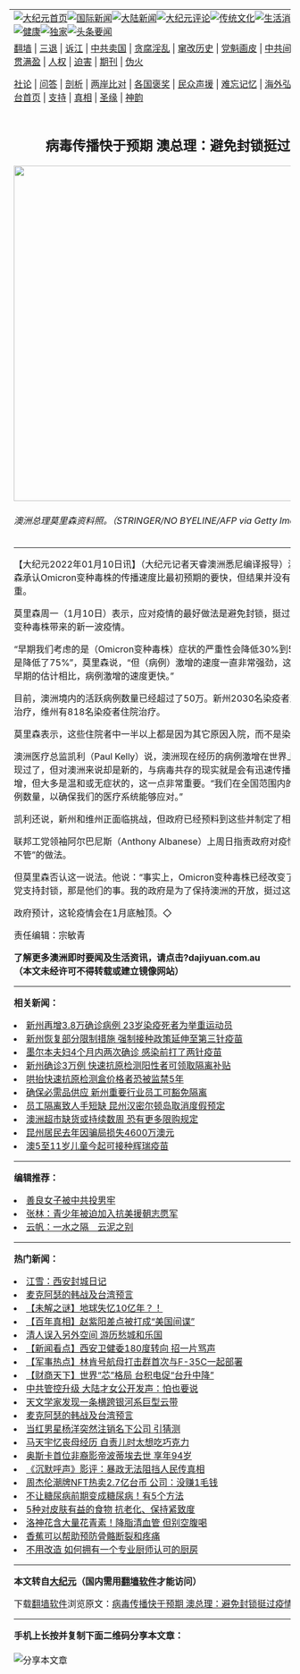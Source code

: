 <a name="1" id="1" target="_blank"></a><span id="1"></span>
<table align=center border="0"><tr><td colspan="2" VALIGN=TOP><a href="https://github.com/wlfpjr3170/djy/blob/master/gb/nf1351518.md#1"><img src="https://raw.githubusercontent.com/wlfpjr3170/www/master/t/djy/1.jpg" title="大纪元首页" alt="大纪元首页"></a><a href="https://github.com/wlfpjr3170/djy/blob/master/gb/n24hr.md#1"><img src="https://raw.githubusercontent.com/wlfpjr3170/www/master/t/djy/3.jpg" title="国际新闻" alt="国际新闻"></a><a href="https://github.com/wlfpjr3170/djy/blob/master/gb/nsc413.md#1"><img src="https://raw.githubusercontent.com/wlfpjr3170/www/master/t/djy/4.jpg" title="大陆新闻" alt="大陆新闻"></a><a href="https://github.com/wlfpjr3170/djy/blob/master/gb/news392.md#1"><img src="https://raw.githubusercontent.com/wlfpjr3170/www/master/t/djy/5.jpg" title="大纪元评论" alt="大纪元评论"></a><a href="https://github.com/wlfpjr3170/djy/blob/master/gb/news2007.md#1"><img src="https://raw.githubusercontent.com/wlfpjr3170/www/master/t/djy/6.jpg" title="传统文化" alt="传统文化"></a><a href="https://github.com/wlfpjr3170/djy/blob/master/gb/news2008.md#1"><img src="https://raw.githubusercontent.com/wlfpjr3170/www/master/t/djy/7.jpg" title="生活消费" alt="生活消费"></a><a href="https://github.com/wlfpjr3170/djy/blob/master/gb/ncyule.md#1"><img src="https://raw.githubusercontent.com/wlfpjr3170/www/master/t/djy/8.jpg" title="娱乐休闲" alt="娱乐休闲"></a><a href="https://github.com/wlfpjr3170/djy/blob/master/gb/nsc1002.md#1"><img src="https://raw.githubusercontent.com/wlfpjr3170/www/master/t/djy/9.jpg" title="健康" alt="健康"></a><a href="https://github.com/wlfpjr3170/djy/blob/master/gb/nf6092.md#1"><img src="https://raw.githubusercontent.com/wlfpjr3170/www/master/t/djy/10a.jpg" title="独家" alt="独家"></a><a href="https://github.com/wlfpjr3170/djy/blob/master/gb/nf4514.md#1"><img src="https://raw.githubusercontent.com/wlfpjr3170/www/master/t/djy/12a.jpg" title="头条要闻" alt="头条要闻"></a></td></tr>
<tr><td colspan="2" VALIGN=TOP><a target="_blank" href="https://github.com/wlfpjr3170/www/blob/master/README.md?zsrh#1">翻墙</a> | <a target="_blank" href="https://github.com/wlfpjr3170/djy/blob/master/gb/nf5657.md#1">三退</a> | <a target="_blank" href="https://github.com/wlfpjr3170/djy/blob/master/gb/nf6124.md#1">诉江</a> | <a target="_blank" href="https://github.com/wlfpjr3170/djy/blob/master/gb/nf1176117.md#1">中共卖国</a> | <a target="_blank" href="https://github.com/wlfpjr3170/djy/blob/master/gb/nf5773.md#1">贪腐淫乱</a> | <a target="_blank" href="https://github.com/wlfpjr3170/djy/blob/master/gb/nf1176115.md#1">窜改历史</a> | <a target="_blank" href="https://github.com/wlfpjr3170/djy/blob/master/gb/nf1176107.md#1">党魁画皮</a> | <a target="_blank" href="https://github.com/wlfpjr3170/djy/blob/master/gb/nf1320400.md#1">中共间谍</a> | <a target="_blank" href="https://github.com/wlfpjr3170/djy/blob/master/gb/nf1176114.md#1">破坏传统</a> | <a target="_blank" href="https://github.com/wlfpjr3170/ntdtv/blob/master/gb/prog447_1.md#1">恶贯满盈</a> | <a target="_blank" href="https://github.com/wlfpjr3170/djy/blob/master/gb/ncid278.md#1">人权</a> | <a target="_blank" href="https://github.com/wlfpjr3170/djy/blob/master/gb/nf1176111.md#1">迫害</a> | <a target="_blank" href="https://gitlab.com/szzdlab/mh-qikan/blob/master/README.md#1">期刊</a> | <a target="_blank" href="https://github.com/wlfpjr3170/djy/blob/master/gb/nf5562.md#1">伪火</a></p><p><a target="_blank" href="https://github.com/wlfpjr3170/djy/blob/master/gb/9p.md#1">社论</a> | <a target="_blank" href="https://github.com/wlfpjr3170/djy/blob/master/gb/nf4378.md#1">问答</a> | <a target="_blank" href="https://github.com/wlfpjr3170/djy/blob/master/gb/nf5792.md#1">剖析</a> | <a target="_blank" href="https://github.com/wlfpjr3170/djy/blob/master/gb/nf5735.md#1">两岸比对</a> | <a target="_blank" href="https://github.com/wlfpjr3170/djy/blob/master/gb/nf6119.md#1">各国褒奖</a> | <a target="_blank" href="https://github.com/wlfpjr3170/djy/blob/master/gb/nf6120.md#1">民众声援</a> | <a target="_blank" href="https://github.com/wlfpjr3170/djy/blob/master/gb/nf1188594.md#1">难忘记忆</a> | <a target="_blank" href="https://github.com/wlfpjr3170/djy/blob/master/gb/nf3180.md#1">海外弘传</a> | <a target="_blank" href="https://github.com/wlfpjr3170/djy/blob/master/gb/nf5410.md#1">万人上访</a> | <a target="_blank" href="https://github.com/wlfpjr3170/www/blob/master/README.md?zsrh#1">平台首页</a> | <a target="_blank" href="https://github.com/wlfpjr3170/djy/blob/master/gb/nf4386.md#1">支持</a> | <a target="_blank" href="https://github.com/wlfpjr3170/djy/blob/master/gb/nf4389.md#1">真相</a> | <a target="_blank" href="https://github.com/wlfpjr3170/djy/blob/master/gb/nf5790.md#1">圣缘</a> | <a target="_blank" href="https://github.com/wlfpjr3170/djy/blob/master/gb/nf4786.md#1">神韵</a></td></tr>
<tr><td VALIGN=TOP width="626"><h2 align=center>病毒传播快于预期 澳总理：避免封锁挺过疫情</h2>
<img width="600" src="https://i.epochtimes.com/assets/uploads/2022/01/id13494258-GettyImages-1237556588-600x400.jpg" />
<h6>澳洲总理莫里森资料照。（STRINGER/NO BYELINE/AFP via Getty Images）
</h6>
<hr>
<p>【大纪元2022年01月10日讯】（大纪元记者天睿澳洲悉尼编译报导）<ahref="https://github.com/wlfpjr3170/djy/blob/master/gb/tag/%E6%BE%B3%E6%B4%B2%E6%80%BB%E7%90%86.md#1">澳洲总理</a>莫里森承认<ahref="https://github.com/wlfpjr3170/djy/blob/master/gb/tag/omicron%E5%8F%98%E7%A7%8D%E6%AF%92%E6%A0%AA.md#1">Omicron变种毒株</a>的传播速度比最初预期的要快，但结果并没有预期的那么严重。</p>
<p>莫里森周一（1月10日）表示，应对疫情的最好做法是避免封锁，挺过这次<ahref="https://github.com/wlfpjr3170/djy/blob/master/gb/tag/omicron%E5%8F%98%E7%A7%8D%E6%AF%92%E6%A0%AA.md#1">Omicron变种毒株</a>带来的新一波疫情。</p>
<p>“早期我们考虑的是（Omicron变种毒株）症状的严重性会降低30%到50%，但结果是降低了75%”，莫里森说，“但（病例）激增的速度一直非常强劲，这个我承认，与早期的估计相比，病例激增的速度更快。”</p>
<p>目前，澳洲境内的活跃病例数量已经超过了50万。新州2030名染疫者正在医院接受治疗，维州有818名染疫者住院治疗。</p>
<p>莫里森表示，这些住院者中一半以上都是因为其它原因入院，而不是染疫。</p>
<p>澳洲医疗总监凯利（Paul Kelly）说，澳洲现在经历的病例激增在世界上其它地区出现过了，但对澳洲来说却是新的，与病毒共存的现实就是会有迅速传播，会有病例激增，但大多是温和或无症状的，这一点非常重要。“我们在全国范围内的做法是抑制病例数量，以确保我们的医疗系统能够应对。”</p>
<p>凯利还说，新州和维州正面临挑战，但政府已经预料到这些并制定了相应计划。</p>
<p>联邦工党领袖阿尔巴尼斯（Anthony Albanese）上周日指责政府对疫情采取了“放任不管”的做法。</p>
<p>但莫里森否认这一说法。他说：“事实上，Omicron变种毒株已经改变了一切。如果工党支持封锁，那是他们的事。我的政府是为了保持澳洲的开放，挺过这波疫情。”</p>
<p>政府预计，这轮疫情会在1月底触顶。◇</p>
<p>责任编辑：宗敏青</p>
<p><strong>了解更多澳洲即时要闻及生活资讯，请点击?<ahref="http://dajiyuan.com.au/" data-cke-saved-href="http://dajiyuan.com.au/">dajiyuan.com.au</a><br />
（本文未经许可不得转载或建立镜像网站）</strong></p>

<hr>


<strong>相关新闻：</strong>
<li><a href="https://github.com/wlfpjr3170/djy/blob/master/gb/22/1/6/n13487114.md#1">新州再增3.8万确诊病例 23岁染疫死者为举重运动员</a></li>
<li><a href="https://github.com/wlfpjr3170/djy/blob/master/gb/22/1/7/n13487578.md#1">新州恢复部分限制措施 强制接种政策延伸至第三针疫苗</a></li>
<li><a href="https://github.com/wlfpjr3170/djy/blob/master/gb/22/1/7/n13487748.md#1">墨尔本夫妇4个月内两次确诊 感染前打了两针疫苗</a></li>
<li><a href="https://github.com/wlfpjr3170/djy/blob/master/gb/22/1/8/n13491188.md#1">新州确诊3万例 快速抗原检测阳性者可领取隔离补贴</a></li>
<li><a href="https://github.com/wlfpjr3170/djy/blob/master/gb/22/1/9/n13491427.md#1">哄抬快速抗原检测盒价格者恐被监禁5年</a></li>
<li><a href="https://github.com/wlfpjr3170/djy/blob/master/gb/22/1/9/n13491530.md#1">确保必需品供应 新州重要行业员工可豁免隔离</a></li>
<li><a href="https://github.com/wlfpjr3170/djy/blob/master/gb/22/1/10/n13494139.md#1">员工隔离致人手短缺 昆州汉密尔顿岛取消度假预定</a></li>
<li><a href="https://github.com/wlfpjr3170/djy/blob/master/gb/22/1/10/n13493888.md#1">澳洲超市缺货或持续数周 恐有更多限购规定</a></li>
<li><a href="https://github.com/wlfpjr3170/djy/blob/master/gb/22/1/10/n13493742.md#1">昆州居民去年因骗局损失4600万澳元</a></li>
<li><a href="https://github.com/wlfpjr3170/djy/blob/master/gb/22/1/10/n13493599.md#1">澳5至11岁儿童今起可接种辉瑞疫苗</a></li>
<hr>


<strong>编辑推荐：</strong>
<li><a href="https://github.com/upjkzu3674/djy/blob/master/gb/13/9/29/n3974789.md?dfh#1" target="_blank">善良女子被中共投男牢</a></li><li><a href="https://github.com/tsiac2612/djy/blob/master/gb/19/12/28/n11751711.md#1" target="_blank">张林：青少年被迫加入抗美援朝志愿军</a></li><li><a href="https://github.com/tsiac2612/djy/blob/master/gb/12/11/26/n3738443.md#1" target="_blank">云帆：一水之隔　云泥之别</a></li>
<hr>

<strong>热门新闻：</strong>
<li><a href="https://github.com/wpgetv3889/djy/blob/master/gb/22/1/4/n13481009.md#1">江雪：西安封城日记</a></li>
<li><a href="https://github.com/wpgetv3889/djy/blob/master/gb/22/1/3/n13479197.md#1">麦克阿瑟的韩战及台湾预言</a></li>
<li><a href="https://github.com/wpgetv3889/djy/blob/master/gb/22/1/3/n13477735.md#1">【未解之谜】地球失忆10亿年？！</a></li>
<li><a href="https://github.com/wpgetv3889/djy/blob/master/gb/21/12/30/n13470511.md#1">【百年真相】赵紫阳差点被打成“美国间谍”</a></li>
<li><a href="https://github.com/wpgetv3889/djy/blob/master/gb/21/12/19/n13446848.md#1">清人误入另外空间 游历愁城和乐国</a></li>
<li><a href="https://github.com/wpgetv3889/djy/blob/master/gb/22/1/7/n13489301.md#1">【新闻看点】西安卫健委180度转向 招一片骂声</a></li>
<li><a href="https://github.com/wpgetv3889/djy/blob/master/gb/22/1/7/n13489147.md#1">【军事热点】林肯号航母打击群首次与F-35C一起部署</a></li>
<li><a href="https://github.com/wpgetv3889/djy/blob/master/gb/22/1/9/n13491336.md#1">【财商天下】世界“芯”格局 台积电促“台升中降”</a></li>
<li><a href="https://github.com/wpgetv3889/djy/blob/master/gb/22/1/8/n13490775.md#1">中共管控升级 大陆才女公开发声：怕也要说</a></li>
<li><a href="https://github.com/wpgetv3889/djy/blob/master/gb/22/1/8/n13489795.md#1">天文学家发现一条横跨银河系巨型云带</a></li>
<li><a href="https://github.com/wpgetv3889/djy/blob/master/gb/22/1/3/n13479197.md#1">麦克阿瑟的韩战及台湾预言</a></li>
<li><a href="https://github.com/wpgetv3889/djy/blob/master/gb/22/1/7/n13489324.md#1">当红男星杨洋突然注销名下公司 引猜测</a></li>
<li><a href="https://github.com/wpgetv3889/djy/blob/master/gb/22/1/7/n13489144.md#1">马天宇忆丧母经历 自责儿时太想吃巧克力</a></li>
<li><a href="https://github.com/wpgetv3889/djy/blob/master/gb/22/1/7/n13489277.md#1">奥斯卡首位非裔影帝波蒂埃去世 享年94岁</a></li>
<li><a href="https://github.com/wpgetv3889/djy/blob/master/gb/22/1/8/n13490543.md#1">《沉默呼声》影评：暴政无法阻挡人民传真相</a></li>
<li><a href="https://github.com/wpgetv3889/djy/blob/master/gb/22/1/7/n13488546.md#1">周杰伦潮牌NFT热卖2.7亿台币 公司：没赚1毛钱</a></li>
<li><a href="https://github.com/wpgetv3889/djy/blob/master/gb/22/1/7/n13488671.md#1">不让糖尿病前期变成糖尿病！有5个方法</a></li>
<li><a href="https://github.com/wpgetv3889/djy/blob/master/gb/22/1/8/n13490324.md#1">5种对皮肤有益的食物 抗老化、保持紧致度</a></li>
<li><a href="https://github.com/wpgetv3889/djy/blob/master/gb/22/1/6/n13486574.md#1">洛神花含大量花青素！降脂清血管 但别空腹喝</a></li>
<li><a href="https://github.com/wpgetv3889/djy/blob/master/gb/22/1/7/n13488125.md#1">香蕉可以帮助预防骨骼断裂和疼痛</a></li>
<li><a href="https://github.com/wpgetv3889/djy/blob/master/gb/22/1/7/n13488695.md#1">不用改造 如何拥有一个专业厨师认可的厨房</a></li>
<hr>

<strong>本文转自<a href="https://www.epochtimes.com">大纪元</a>（国内需用<a href="https://github.com/wlfpjr3170/www/blob/master/README.md#8">翻墙软件</a>才能访问）</strong><p>下载<a href="https://github.com/wlfpjr3170/www/blob/master/README.md#8">翻墙软件</a>浏览原文：<a href="https://www.epochtimes.com/gb/22/1/10/n13494250.htm">病毒传播快于预期 澳总理：避免封锁挺过疫情</a></p><hr>

<strong>手机上长按并复制下面二维码分享本文章：</strong><br><br><img src="https://chart.apis.google.com/chart?cht=qr&chs=240x240&choe=UTF-8&chld=M|2&chl=https://github.com/wlfpjr3170/djy/blob/master/gb/22/1/10/n13494250.md%231" title="分享本文章"></td><td VALIGN=TOP><a href="https://github.com/wlfpjr3170/djy/blob/master/gb/16/1/21/n4622075.md?dfh#1" target="_blank"><img src="https://raw.githubusercontent.com/wlfpjr3170/djy/master/gb/300/wei-f1.jpg" title="中共的伪火骗局"  alt="中共的伪火骗局"></a><br><a href="https://github.com/wlfpjr3170/www/blob/master/README.md?dfh#9" target="_blank"><img src="https://raw.githubusercontent.com/wlfpjr3170/djy/master/gb/300/yong-h.jpg" title="永恒的见证"  alt="永恒的见证"></a><br><a href="https://github.com/wlfpjr3170/djy/blob/master/gb/13/9/29/n3974789.md?dfh#1" target="_blank"><img src="https://raw.githubusercontent.com/wlfpjr3170/djy/master/gb/300/shang-lnz.jpg" title="善良女子被中共投男牢"  alt="善良女子被中共投男牢"></a><br><a href="https://github.com/wlfpjr3170/djy/blob/master/gb/16/3/16/n4663449.md?dfh#1" target="_blank"><img src="https://raw.githubusercontent.com/wlfpjr3170/djy/master/gb/300/huo-z3.jpg" title="警卫目击活摘器官"  alt="警卫目击活摘器官"></a><br><a href="https://github.com/wlfpjr3170/djy/blob/master/gb/16/8/7/n8177641.md?dfh#1" target="_blank"><img src="https://raw.githubusercontent.com/wlfpjr3170/djy/master/gb/300/huo-z4.jpg" title="证人描述活摘恐怖"  alt="证人描述活摘恐怖"></a><br><a href="https://github.com/wlfpjr3170/djy/blob/master/gb/10/4/19/n2881569.md?dfh#1" target="_blank"><img src="https://raw.githubusercontent.com/wlfpjr3170/djy/master/gb/300/huo-z1.jpg" title="揭开活摘器官黑幕"  alt="揭开活摘器官黑幕"></a><br><a href="https://github.com/wlfpjr3170/djy/blob/master/gb/10/11/7/n3077476.md?dfh#1" target="_blank"><img src="https://raw.githubusercontent.com/wlfpjr3170/djy/master/gb/300/ma-ks.jpg" title="马克思的成魔之路"  alt="马克思的成魔之路"></a><br><a href="https://github.com/wlfpjr3170/djy/blob/master/gb/14/6/9/n4173977.md?dfh#1" target="_blank"><img src="https://raw.githubusercontent.com/wlfpjr3170/djy/master/gb/300/chang-zs.jpg" title="藏字石 蕴天机"  alt="藏字石 蕴天机"></a><br><a href="https://github.com/wlfpjr3170/djy/blob/master/gb/18/5/10/n10381511.md?dfh#1" target="_blank"><img src="https://raw.githubusercontent.com/wlfpjr3170/djy/master/gb/300/st1.jpg" title="关注三亿人三退"  alt="关注三亿人三退"></a><br><a href="https://github.com/wlfpjr3170/djy/blob/master/gb/18/3/21/n10237682.md?dfh#1" target="_blank"><img src="https://raw.githubusercontent.com/wlfpjr3170/djy/master/gb/300/jie-t.jpg" title="解体中共复兴中华"  alt="解体中共复兴中华"></a><br><a href="https://github.com/wlfpjr3170/djy/blob/master/gb/9/2/9/n2422991.md?dfh#1" target="_blank"><img src="https://raw.githubusercontent.com/wlfpjr3170/djy/master/gb/300/gao-zs.jpg" title="中共迫害良心律师"  alt="中共迫害良心律师"></a><br><a href="https://github.com/wlfpjr3170/djy/blob/master/gb/18/12/9/n10900044.md?dfh#1" target="_blank"><img src="https://raw.githubusercontent.com/wlfpjr3170/djy/master/gb/300/sj1.jpg" title="三百多万人举报江泽民"  alt="三百多万人举报江泽民"></a><br><a href="https://github.com/wlfpjr3170/djy/blob/master/gb/18/8/28/n10672014.md?dfh#1" target="_blank"><img src="https://raw.githubusercontent.com/wlfpjr3170/djy/master/gb/300/sj2.jpg" title="这些官员为何起诉江泽民"  alt="这些官员为何起诉江泽民"></a><br><a href="https://github.com/wlfpjr3170/djy/blob/master/gb/8/12/18/n2367165.md?dfh#1" target="_blank"><img src="https://raw.githubusercontent.com/wlfpjr3170/djy/master/gb/300/liangan.jpg" title="海峡两岸的强烈对比"  alt="海峡两岸的强烈对比"></a><br><a href="https://github.com/wlfpjr3170/djy/blob/master/gb/15/12/10/n4593139.md?dfh#1" target="_blank"><img src="https://raw.githubusercontent.com/wlfpjr3170/djy/master/gb/300/jia-ndzl.jpg" title="加拿大总理的贺信"  alt="加拿大总理的贺信"></a><br><a href="https://github.com/wlfpjr3170/djy/blob/master/gb/11/6/17/n3289382.md?dfh#1" target="_blank"><img src="https://raw.githubusercontent.com/wlfpjr3170/djy/master/gb/300/xiao-wd.jpg" title="探寻真相兼听则明"  alt="探寻真相兼听则明"></a><br><a href="https://github.com/wlfpjr3170/djy/blob/master/gb/18/10/27/n10812623.md?dfh#1" target="_blank"><img src="https://raw.githubusercontent.com/wlfpjr3170/djy/master/gb/300/yindu.jpg" title="印度媒体报道东方"  alt="印度媒体报道东方"></a><br><a href="https://github.com/wlfpjr3170/djy/blob/master/gb/18/6/9/n10469652.md?dfh#1" target="_blank"><img src="https://raw.githubusercontent.com/wlfpjr3170/djy/master/gb/300/xie-j.jpg" title="不一样的海外校园"  alt="不一样的海外校园"></a><br><a href="https://github.com/wlfpjr3170/djy/blob/master/gb/7/4/5/n1669415.md?dfh#1" target="_blank"><img src="https://raw.githubusercontent.com/wlfpjr3170/djy/master/gb/300/li-up.jpg" title="从大师到徒弟的传奇"  alt="从大师到徒弟的传奇"></a><br><a href="https://github.com/wlfpjr3170/djy/blob/master/gb/17/5/26/n9191512.md?dfh#1" target="_blank"><img src="https://raw.githubusercontent.com/wlfpjr3170/djy/master/gb/300/zfl2.jpg" title="亿万人与东方一本奇书"  alt="亿万人与东方一本奇书"></a><br><a href="https://github.com/wlfpjr3170/djy/blob/master/gb/13/11/27/n4020290.md?dfh#1" target="_blank"><img src="https://raw.githubusercontent.com/wlfpjr3170/djy/master/gb/300/zhen-h.jpg" title="大陆见不到的震撼场面"  alt="大陆见不到的震撼场面"></a><br><a href="https://github.com/wlfpjr3170/djy/blob/master/gb/15/7/17/n4482910.md?dfh#1" target="_blank"><img src="https://raw.githubusercontent.com/wlfpjr3170/djy/master/gb/300/dalu-sk.jpg" title="人心向善 大陆当初盛况"  alt="人心向善 大陆当初盛况"></a><br><a href="https://github.com/wlfpjr3170/djy/blob/master/gb/19/1/5/n10955468.md?dfh#1" target="_blank"><img src="https://raw.githubusercontent.com/wlfpjr3170/djy/master/gb/300/zfl1.jpg" title="追寻真理 这书讲什么"  alt="追寻真理 这书讲什么"></a><br><a href="https://github.com/wlfpjr3170/www/blob/master/README.md?dfh#1" target="_blank"><img src="https://raw.githubusercontent.com/wlfpjr3170/djy/master/gb/300/fq1.jpg" title="下载免费翻墙软件"  alt="下载免费翻墙软件"></a><br></td></tr></table>
